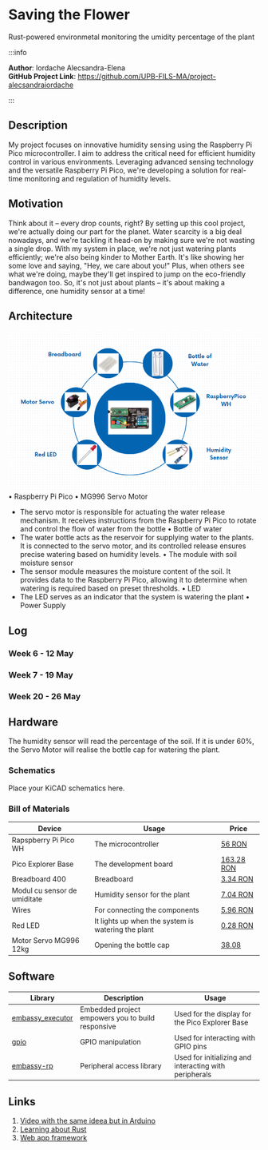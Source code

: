 # Saving the Flower
Rust-powered environmetal monitoring the umidity percentage of the plant

:::info 

**Author**: Iordache Alecsandra-Elena \
**GitHub Project Link**: https://github.com/UPB-FILS-MA/project-alecsandraiordache

:::

## Description

My project focuses on innovative humidity sensing using the Raspberry Pi Pico microcontroller. I aim to address the critical need for efficient humidity control in various environments. Leveraging advanced sensing technology and the versatile Raspberry Pi Pico, we're developing a solution for real-time monitoring and regulation of humidity levels.

## Motivation

Think about it – every drop counts, right? By setting up this cool project, we're actually doing our part for the planet. Water scarcity is a big deal nowadays, and we're tackling it head-on by making sure we're not wasting a single drop. With my system in place, we're not just watering plants efficiently; we're also being kinder to Mother Earth. It's like showing her some love and saying, "Hey, we care about you!" Plus, when others see what we're doing, maybe they'll get inspired to jump on the eco-friendly bandwagon too. So, it's not just about plants – it's about making a difference, one humidity sensor at a time!

## Architecture 
![A prototype of architecture](architecture.png)
•	Raspberry Pi Pico
•	MG996 Servo Motor
-	The servo motor is responsible for actuating the water release mechanism. It receives instructions from the Raspberry Pi Pico to rotate and control the flow of water from the bottle
•	Bottle of water
-	The water bottle acts as the reservoir for supplying water to the plants. It is connected to the servo motor, and its controlled release ensures precise watering based on humidity levels.
•	The module with soil moisture sensor
-	The sensor module measures the moisture content of the soil. It provides data to the Raspberry Pi Pico, allowing it to determine when watering is required based on preset thresholds.
•	LED
-	The LED serves as an indicator that the system is watering the plant
•	Power Supply


## Log

<!-- write every week your progress here -->

### Week 6 - 12 May

### Week 7 - 19 May

### Week 20 - 26 May

## Hardware

The humidity sensor will read the percentage of the soil. If it is under 60%, the Servo Motor will realise the bottle cap for watering the plant. 

### Schematics

Place your KiCAD schematics here.

### Bill of Materials


| Device | Usage | Price |
|--------|--------|-------|
| Rapspberry Pi Pico WH | The microcontroller | [56 RON](https://ardushop.ro/ro/home/2819-raspberry-pi-pico-wh.html) |
| Pico Explorer Base | The development board | [163.28 RON](https://www.amazon.nl/Pimoroni-Pico-Explorer-Base/dp/B0C5Y2J7Z2/ref=sr_1_1?__mk_nl_NL=%C3%85M%C3%85%C5%BD%C3%95%C3%91&crid=WKSPNG17VBE9&dib=eyJ2IjoiMSJ9.Q7INK_s77jVXTRKnG0B_Hm4rPvh3lRNdWoD7EoN_B1kZHK4El3qiNAdCsHmACkWS0BoEBuwhEGBPJz16rrWc5ep20gk71u_6mhVBmOJYMCwv-tmkhnfWaR_iwp8S7UvzD-BejRPPOtcWEdYEsSyTvpcMryz7hQil0BhwJToiga0K_pcaoWhLB6q0snRIwieMlEGjluy4nqFznZ6Bc2hMyJtxmybrvUsVbuxXt-HiiL46ZnBxT_R4OOXKrmt_9CyzVduhQpET2WLvsw57SFvuqKn2eNXtCF9-3GLAEip_n_A.o0UNPqoEPczaoHrUE-SBhSWpczSYQElEA6tOsE6T-oY&dib_tag=se&keywords=pico%20explorer&qid=1712995988&sprefix=pico%20explorere%2Caps%2C187&sr=8-1) |
| Breadboard 400 | Breadboard | [3.34 RON](https://ardushop.ro/ro/electronica/34-breadboard-400.html?search_query=breadboard+400&results=156) |
| Modul cu sensor de umiditate | Humidity sensor for the plant | [7.04 RON](https://www.emag.ro/modul-cu-senzor-umiditate-sol-cl73/pd/D5ZZ5JBBM/?utm_campaign=share%20product&utm_medium=ios&utm_source=mobile%20app) |
| Wires | For connecting the components | [5.96 RON](https://ardushop.ro/ro/electronica/24-40-x-fire-dupont-tata-mama-10-cm2.html?search_query=fire+tata+tata&results=439) |
| Red LED | It lights up when the system is watering the plant| [0.28 RON](https://ardushop.ro/ro/electronica/79-led-3mm.html?search_query=led+red&results=470#/10-culoare-rou)|
| Motor Servo MG996 12kg | Opening the bottle cap | [38.08](https://www.emag.ro/motor-servo-mg996-12kg-180grade-cl846/pd/DCSHBRBBM/?utm_source=mobile%20app&utm_medium=ios&utm_campaign=share%20product)|
 

## Software

| Library | Description | Usage |
|---------|-------------|-------|
| [embassy_executor](https://embassy.dev/book/dev/runtime.html#_executor) | Embedded project empowers you to build responsive | Used for the display for the Pico Explorer Base |
|[gpio](https://docs.embassy.dev/embassy-stm32/git/stm32c011d6/gpio/index.html)|GPIO manipulation |Used for interacting with GPIO pins |
|[embassy-rp](https://docs.embassy.dev/embassy-rp/git/rp2040/index.html)| Peripheral access library |Used for initializing and interacting with peripherals 

## Links

<!-- Add a few links that inspired you and that you think you will use for your project -->


1. [Video with the same ideea but in Arduino](https://www.youtube.com/watch?v=ojhrVsBs0nM&ab_channel=ScienceBuddies)
2. [Learning about Rust](https://www.rust-lang.org/learn)
3. [Web app framework](https://yew.rs)
